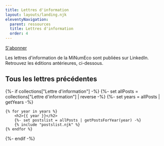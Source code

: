 ```yaml
---
title: Lettres d'information
layout: layouts/landing.njk
eleventyNavigation:
  parent: ressources
  title: Lettres d'information
  order: 4
---
```

<a href="https://www.linkedin.com/newsletters/7242864226900279296/?displayConfirmation=true" target="_blank" class="fr-btn" title="S‘abonner à notre lettre d’information">S'abonner</a>

Les lettres d'information de la MiNumEco sont publiées sur LinkedIn.
Retrouvez les éditions antérieures, ci-dessous.

## Tous les lettres précédentes
{%- if collections["Lettre d'information"] -%}
    {%- set allPosts = collections["Lettre d'information"] | reverse -%}
    {%- set years = allPosts | getYears -%}

    {% for year in years %}
        <h2>{{ year }}</h2>
        {%- set postslist = allPosts | getPostsForYear(year) -%}
        {% include "postslist.njk" %}
    {% endfor %}
{%- endif -%}
